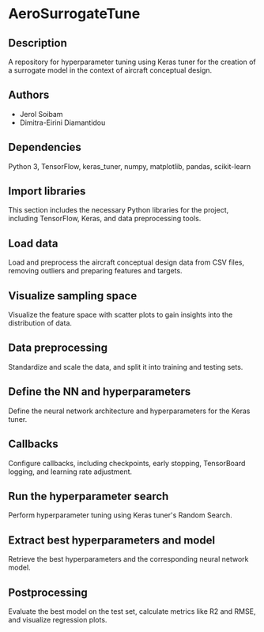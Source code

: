 # AeroSurrogateTune

## Description
A repository for hyperparameter tuning using Keras tuner for the creation of a surrogate model in the context of aircraft conceptual design.

## Authors
- Jerol Soibam
- Dimitra-Eirini Diamantidou
  
## Dependencies
Python 3, TensorFlow, keras_tuner, numpy, matplotlib, pandas, scikit-learn

## Import libraries
This section includes the necessary Python libraries for the project, including TensorFlow, Keras, and data preprocessing tools.

## Load data
Load and preprocess the aircraft conceptual design data from CSV files, removing outliers and preparing features and targets.

## Visualize sampling space
Visualize the feature space with scatter plots to gain insights into the distribution of data.

## Data preprocessing
Standardize and scale the data, and split it into training and testing sets.

## Define the NN and hyperparameters
Define the neural network architecture and hyperparameters for the Keras tuner.

## Callbacks
Configure callbacks, including checkpoints, early stopping, TensorBoard logging, and learning rate adjustment.

## Run the hyperparameter search
Perform hyperparameter tuning using Keras tuner's Random Search.

## Extract best hyperparameters and model
Retrieve the best hyperparameters and the corresponding neural network model.

## Postprocessing
Evaluate the best model on the test set, calculate metrics like R2 and RMSE, and visualize regression plots.
